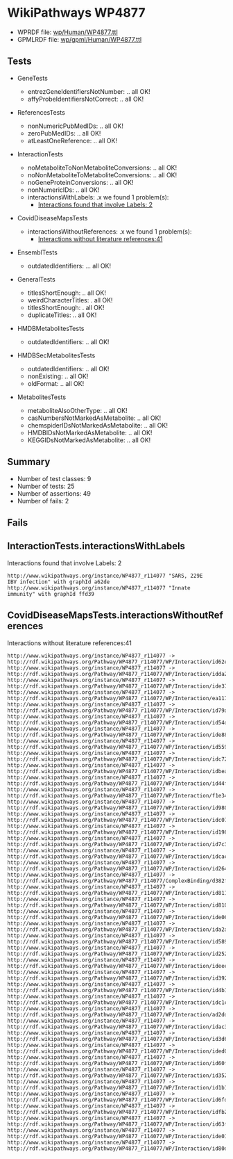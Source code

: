 # WikiPathways WP4877

* WPRDF file: [wp/Human/WP4877.ttl](../wp/Human/WP4877.ttl)
* GPMLRDF file: [wp/gpml/Human/WP4877.ttl](../wp/gpml/Human/WP4877.ttl)

## Tests

* GeneTests
    * entrezGeneIdentifiersNotNumber: .. all OK!
    * affyProbeIdentifiersNotCorrect: .. all OK!

* ReferencesTests
    * nonNumericPubMedIDs: .. all OK!
    * zeroPubMedIDs: .. all OK!
    * atLeastOneReference: .. all OK!

* InteractionTests
    * noMetaboliteToNonMetaboliteConversions: .. all OK!
    * noNonMetaboliteToMetaboliteConversions: .. all OK!
    * noGeneProteinConversions: .. all OK!
    * nonNumericIDs: .. all OK!
    * interactionsWithLabels: .x we found 1 problem(s):
        * [Interactions found that involve Labels: 2](#630d2679)

* CovidDiseaseMapsTests
    * interactionsWithoutReferences: .x we found 1 problem(s):
        * [Interactions without literature references:41](#2e295b9b)

* EnsemblTests
    * outdatedIdentifiers: ... all OK!

* GeneralTests
    * titlesShortEnough: .. all OK!
    * weirdCharacterTitles: . all OK!
    * titlesShortEnough: . all OK!
    * duplicateTitles: .. all OK!

* HMDBMetabolitesTests
    * outdatedIdentifiers: .. all OK!

* HMDBSecMetabolitesTests
    * outdatedIdentifiers: .. all OK!
    * nonExisting: .. all OK!
    * oldFormat: .. all OK!

* MetabolitesTests
    * metaboliteAlsoOtherType: .. all OK!
    * casNumbersNotMarkedAsMetabolite: .. all OK!
    * chemspiderIDsNotMarkedAsMetabolite: .. all OK!
    * HMDBIDsNotMarkedAsMetabolite: .. all OK!
    * KEGGIDsNotMarkedAsMetabolite: .. all OK!

## Summary

* Number of test classes: 9
* Number of tests: 25
* Number of assertions: 49
* Number of fails: 2

## Fails

<a name="630d2679" />

## InteractionTests.interactionsWithLabels

Interactions found that involve Labels: 2
```
http://www.wikipathways.org/instance/WP4877_r114077 "SARS, 229E
IBV infection" with graphId a62de
http://www.wikipathways.org/instance/WP4877_r114077 "Innate
immunity" with graphId ffd39

```
<a name="2e295b9b" />

## CovidDiseaseMapsTests.interactionsWithoutReferences

Interactions without literature references:41
```
http://www.wikipathways.org/instance/WP4877_r114077 -> http://rdf.wikipathways.org/Pathway/WP4877_r114077/WP/Interaction/id62eba7d3
http://www.wikipathways.org/instance/WP4877_r114077 -> http://rdf.wikipathways.org/Pathway/WP4877_r114077/WP/Interaction/idda26811d
http://www.wikipathways.org/instance/WP4877_r114077 -> http://rdf.wikipathways.org/Pathway/WP4877_r114077/WP/Interaction/ide37bb3b6
http://www.wikipathways.org/instance/WP4877_r114077 -> http://rdf.wikipathways.org/Pathway/WP4877_r114077/WP/Interaction/ea117
http://www.wikipathways.org/instance/WP4877_r114077 -> http://rdf.wikipathways.org/Pathway/WP4877_r114077/WP/Interaction/id79ad2aef
http://www.wikipathways.org/instance/WP4877_r114077 -> http://rdf.wikipathways.org/Pathway/WP4877_r114077/WP/Interaction/id54d4a9a9
http://www.wikipathways.org/instance/WP4877_r114077 -> http://rdf.wikipathways.org/Pathway/WP4877_r114077/WP/Interaction/ide8866e40
http://www.wikipathways.org/instance/WP4877_r114077 -> http://rdf.wikipathways.org/Pathway/WP4877_r114077/WP/Interaction/id559f5826
http://www.wikipathways.org/instance/WP4877_r114077 -> http://rdf.wikipathways.org/Pathway/WP4877_r114077/WP/Interaction/idc72f872e
http://www.wikipathways.org/instance/WP4877_r114077 -> http://rdf.wikipathways.org/Pathway/WP4877_r114077/WP/Interaction/idbeaaca30
http://www.wikipathways.org/instance/WP4877_r114077 -> http://rdf.wikipathways.org/Pathway/WP4877_r114077/WP/Interaction/id44f6de9d
http://www.wikipathways.org/instance/WP4877_r114077 -> http://rdf.wikipathways.org/Pathway/WP4877_r114077/WP/Interaction/f1e34
http://www.wikipathways.org/instance/WP4877_r114077 -> http://rdf.wikipathways.org/Pathway/WP4877_r114077/WP/Interaction/id9808cc66
http://www.wikipathways.org/instance/WP4877_r114077 -> http://rdf.wikipathways.org/Pathway/WP4877_r114077/WP/Interaction/idc07c34c7
http://www.wikipathways.org/instance/WP4877_r114077 -> http://rdf.wikipathways.org/Pathway/WP4877_r114077/WP/Interaction/id198c85f
http://www.wikipathways.org/instance/WP4877_r114077 -> http://rdf.wikipathways.org/Pathway/WP4877_r114077/WP/Interaction/id7c30bf1f
http://www.wikipathways.org/instance/WP4877_r114077 -> http://rdf.wikipathways.org/Pathway/WP4877_r114077/WP/Interaction/idcac13c17
http://www.wikipathways.org/instance/WP4877_r114077 -> http://rdf.wikipathways.org/Pathway/WP4877_r114077/WP/Interaction/id264ad72f
http://www.wikipathways.org/instance/WP4877_r114077 -> http://rdf.wikipathways.org/Pathway/WP4877_r114077/ComplexBinding/d382f
http://www.wikipathways.org/instance/WP4877_r114077 -> http://rdf.wikipathways.org/Pathway/WP4877_r114077/WP/Interaction/id81131143
http://www.wikipathways.org/instance/WP4877_r114077 -> http://rdf.wikipathways.org/Pathway/WP4877_r114077/WP/Interaction/id81035407
http://www.wikipathways.org/instance/WP4877_r114077 -> http://rdf.wikipathways.org/Pathway/WP4877_r114077/WP/Interaction/ide06bd151
http://www.wikipathways.org/instance/WP4877_r114077 -> http://rdf.wikipathways.org/Pathway/WP4877_r114077/WP/Interaction/ida2a9cdb0
http://www.wikipathways.org/instance/WP4877_r114077 -> http://rdf.wikipathways.org/Pathway/WP4877_r114077/WP/Interaction/id589b86fe
http://www.wikipathways.org/instance/WP4877_r114077 -> http://rdf.wikipathways.org/Pathway/WP4877_r114077/WP/Interaction/id2520366d
http://www.wikipathways.org/instance/WP4877_r114077 -> http://rdf.wikipathways.org/Pathway/WP4877_r114077/WP/Interaction/ideee7f970
http://www.wikipathways.org/instance/WP4877_r114077 -> http://rdf.wikipathways.org/Pathway/WP4877_r114077/WP/Interaction/id392d909b
http://www.wikipathways.org/instance/WP4877_r114077 -> http://rdf.wikipathways.org/Pathway/WP4877_r114077/WP/Interaction/id4b1d8b89
http://www.wikipathways.org/instance/WP4877_r114077 -> http://rdf.wikipathways.org/Pathway/WP4877_r114077/WP/Interaction/idc1c0f088
http://www.wikipathways.org/instance/WP4877_r114077 -> http://rdf.wikipathways.org/Pathway/WP4877_r114077/WP/Interaction/ad2dd
http://www.wikipathways.org/instance/WP4877_r114077 -> http://rdf.wikipathways.org/Pathway/WP4877_r114077/WP/Interaction/idac31cf2f
http://www.wikipathways.org/instance/WP4877_r114077 -> http://rdf.wikipathways.org/Pathway/WP4877_r114077/WP/Interaction/id3d6c0762
http://www.wikipathways.org/instance/WP4877_r114077 -> http://rdf.wikipathways.org/Pathway/WP4877_r114077/WP/Interaction/ided0c8de7
http://www.wikipathways.org/instance/WP4877_r114077 -> http://rdf.wikipathways.org/Pathway/WP4877_r114077/WP/Interaction/id60fca41b
http://www.wikipathways.org/instance/WP4877_r114077 -> http://rdf.wikipathways.org/Pathway/WP4877_r114077/WP/Interaction/id352f2389
http://www.wikipathways.org/instance/WP4877_r114077 -> http://rdf.wikipathways.org/Pathway/WP4877_r114077/WP/Interaction/id1b1215f4
http://www.wikipathways.org/instance/WP4877_r114077 -> http://rdf.wikipathways.org/Pathway/WP4877_r114077/WP/Interaction/id6fd5bed2
http://www.wikipathways.org/instance/WP4877_r114077 -> http://rdf.wikipathways.org/Pathway/WP4877_r114077/WP/Interaction/idfb2829ab
http://www.wikipathways.org/instance/WP4877_r114077 -> http://rdf.wikipathways.org/Pathway/WP4877_r114077/WP/Interaction/id63f652b7
http://www.wikipathways.org/instance/WP4877_r114077 -> http://rdf.wikipathways.org/Pathway/WP4877_r114077/WP/Interaction/ide012a8a5
http://www.wikipathways.org/instance/WP4877_r114077 -> http://rdf.wikipathways.org/Pathway/WP4877_r114077/WP/Interaction/id80dca1f4

```
